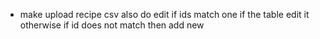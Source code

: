  - make upload recipe csv also do edit if ids match one if the table edit it otherwise if id does not match then add new